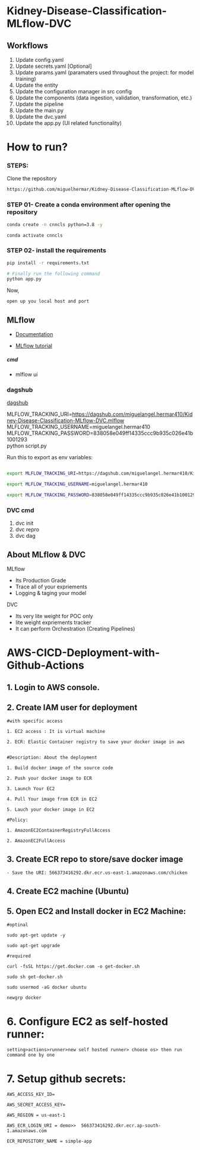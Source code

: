 # Kidney-Disease-Classification-MLflow-DVC


## Workflows

1. Update config.yaml
2. Update secrets.yaml [Optional]
3. Update params.yaml (paramaters used throughout the project: for model training)
4. Update the entity
5. Update the configuration manager in src config
6. Update the components (data ingestion, validation, transformation, etc.)
7. Update the pipeline 
8. Update the main.py
9. Update the dvc.yaml
10. Update the app.py (UI related functionality)

# How to run?
### STEPS:

Clone the repository

```bash
https://github.com/miguelhermar/Kidney-Disease-Classification-MLflow-DVC
```
### STEP 01- Create a conda environment after opening the repository

```bash
conda create -n cnncls python=3.8 -y
```

```bash
conda activate cnncls
```


### STEP 02- install the requirements
```bash
pip install -r requirements.txt
```

```bash
# Finally run the following command
python app.py
```

Now,
```bash
open up you local host and port
```






## MLflow

- [Documentation](https://mlflow.org/docs/latest/index.html)

- [MLflow tutorial](https://youtu.be/qdcHHrsXA48?si=bD5vDS60akNphkem)

##### cmd
- mlflow ui

### dagshub
[dagshub](https://dagshub.com/)

MLFLOW_TRACKING_URI=https://dagshub.com/miguelangel.hermar410/Kidney-Disease-Classification-MLflow-DVC.mlflow \
MLFLOW_TRACKING_USERNAME=miguelangel.hermar410 \
MLFLOW_TRACKING_PASSWORD=838058e049ff14335ccc9b935c026e41b1001293 \
python script.py

Run this to export as env variables:

```bash

export MLFLOW_TRACKING_URI=https://dagshub.com/miguelangel.hermar410/Kidney-Disease-Classification-MLflow-DVC.mlflow

export MLFLOW_TRACKING_USERNAME=miguelangel.hermar410 

export MLFLOW_TRACKING_PASSWORD=838058e049ff14335ccc9b935c026e41b1001293

```


### DVC cmd

1. dvc init
2. dvc repro
3. dvc dag


## About MLflow & DVC

MLflow

 - Its Production Grade
 - Trace all of your expriements
 - Logging & taging your model


DVC 

 - Its very lite weight for POC only
 - lite weight expriements tracker
 - It can perform Orchestration (Creating Pipelines)



# AWS-CICD-Deployment-with-Github-Actions

## 1. Login to AWS console.

## 2. Create IAM user for deployment

	#with specific access

	1. EC2 access : It is virtual machine

	2. ECR: Elastic Container registry to save your docker image in aws


	#Description: About the deployment

	1. Build docker image of the source code

	2. Push your docker image to ECR

	3. Launch Your EC2 

	4. Pull Your image from ECR in EC2

	5. Lauch your docker image in EC2

	#Policy:

	1. AmazonEC2ContainerRegistryFullAccess

	2. AmazonEC2FullAccess

	
## 3. Create ECR repo to store/save docker image
    - Save the URI: 566373416292.dkr.ecr.us-east-1.amazonaws.com/chicken

	
## 4. Create EC2 machine (Ubuntu) 

## 5. Open EC2 and Install docker in EC2 Machine:
	
	
	#optinal

	sudo apt-get update -y

	sudo apt-get upgrade
	
	#required

	curl -fsSL https://get.docker.com -o get-docker.sh

	sudo sh get-docker.sh

	sudo usermod -aG docker ubuntu

	newgrp docker
	
# 6. Configure EC2 as self-hosted runner:
    setting>actions>runner>new self hosted runner> choose os> then run command one by one


# 7. Setup github secrets:

    AWS_ACCESS_KEY_ID=

    AWS_SECRET_ACCESS_KEY=

    AWS_REGION = us-east-1

    AWS_ECR_LOGIN_URI = demo>>  566373416292.dkr.ecr.ap-south-1.amazonaws.com

    ECR_REPOSITORY_NAME = simple-app


